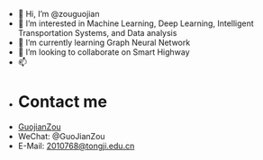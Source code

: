 - 👋 Hi, I’m @zouguojian
- 👀 I’m interested in Machine Learning, Deep Learning, Intelligent Transportation Systems, and Data analysis
- 🌱 I’m currently learning Graph Neural Network
- 💞️ I’m looking to collaborate on Smart Highway
- 📫 
- # Contact me
- [GuojianZou](https://github.com/zouguojian)
- WeChat: @GuoJianZou
- E-Mail: 2010768@tongji.edu.cn
<!---
zouguojian/zouguojian is a ✨ special ✨ repository because its `README.md` (this file) appears on your GitHub profile.
You can click the Preview link to take a look at your changes.
--->

